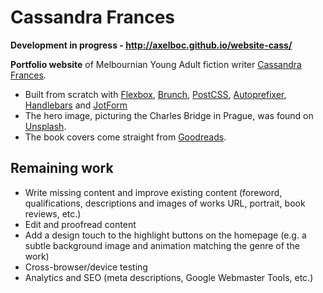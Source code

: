 # Cassandra Frances

**Development in progress - http://axelboc.github.io/website-cass/**

**Portfolio website** of Melbournian Young Adult fiction writer [Cassandra Frances](https://twitter.com/CassandraFrance).

- Built from scratch with [Flexbox](http://www.w3.org/TR/css-flexbox-1/), [Brunch](http://brunch.io/), [PostCSS](https://github.com/postcss/postcss), [Autoprefixer](https://github.com/postcss/autoprefixer), [Handlebars](http://handlebarsjs.com/) and [JotForm](http://www.jotform.com)
- The hero image, picturing the Charles Bridge in Prague, was found on [Unsplash](https://unsplash.com/search?utf8=%E2%9C%93&keyword=prague).
- The book covers come straight from [Goodreads](https://www.goodreads.com/).

## Remaining work
- Write missing content and improve existing content (foreword, qualifications, descriptions and images of works URL, portrait, book reviews, etc.)
- Edit and proofread content
- Add a design touch to the highlight buttons on the homepage (e.g. a subtle background image and animation matching the genre of the work)
- Cross-browser/device testing
- Analytics and SEO (meta descriptions, Google Webmaster Tools, etc.)
